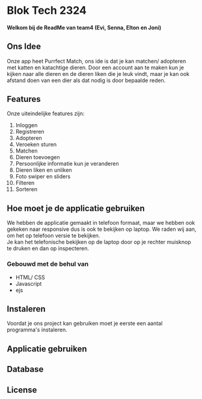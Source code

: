 <h1>Blok Tech 2324</h1>
<h4>Welkom bij de ReadMe van team4 (Evi, Senna, Elton en Joni)</h4>
<h2>Ons Idee</h2>
<p>Onze app heet Purrfect Match, ons ide is dat je kan matchen/ adopteren met katten en katachtige dieren. Door een account aan te maken kun je kijken naar alle dieren en de dieren liken die je leuk vindt, maar je kan ook afstand doen van een dier als dat nodig is door bepaalde reden.</p>
<h2>Features</h2>
Onze uiteindelijke features zijn:
<ol>
        <li>Inloggen</li>
        <li>Registreren</li>
        <li>Adopteren</li>
        <li>Veroeken sturen</li>
        <li>Matchen</li>
        <li>Dieren toevoegen</li>
        <li>Persoonlijke informatie kun je veranderen</li>
        <li>Dieren liken en unliken</li>
        <li>Foto swiper en sliders</li>
        <li>Filteren</li>
        <li>Sorteren</li>
</ol>
<h2>Hoe moet je de applicatie gebruiken</h2>
<p>We hebben de applicatie gemaakt in telefoon formaat, maar we hebben ook gekeken naar responsive dus is ook te bekijken op laptop. We raden wij aan, om het op telefoon versie te bekijken.<br>
Je kan het telefonische bekijken op de laptop door op je rechter muisknop te druken en dan op inspecteren.</p>
<h3>Gebouwd met de behul van</h3>
<ul>
  <li>HTML/ CSS</li>
  <li>Javascript</li>
  <li>ejs</li>
</ul>
<h2>Instaleren</h2>
<p>Voordat je ons project kan gebruiken moet je eerste een aantal programma's instaleren.</p>
<h2>Applicatie gebruiken</h2>
<h2>Database</h2>
<h2>License</h2>





